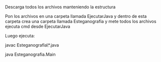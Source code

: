 Descarga todos los archivos manteniendo la estructura

Pon los archivos en una carpeta llamada EjecutarJava y dentro de esta carpeta crea una carpeta llamada Esteganografia y mete todos los archivos ejecuta cmd desde EjecutarJava

Luego ejecuta:

javac Esteganografia\\*.java

java Esteganografia.Main
